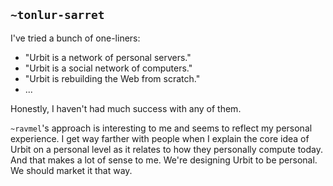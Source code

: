 ## `~tonlur-sarret`
I've tried a bunch of one-liners:

* "Urbit is a network of personal servers."
* "Urbit is a social network of computers."
* "Urbit is rebuilding the Web from scratch."
* ...

Honestly, I haven't had much success with any of them. 

`~ravmel`'s approach is interesting to me and seems to reflect my personal experience. I get way farther with people when I explain the core idea of Urbit on a personal level as it relates to how they personally compute today. And that makes a lot of sense to me. We're designing Urbit to be personal. We should market it that way.